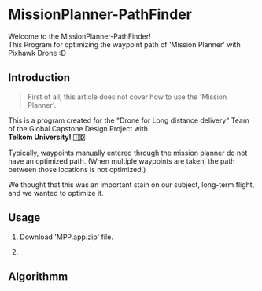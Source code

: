 # MissionPlanner-PathFinder

Welcome to the MissionPlanner-PathFinder!   
This Program for optimizing the waypoint path of 'Mission Planner' with Pixhawk Drone :D

## Introduction
> First of all, this article does not cover how to use the 'Mission Planner'.

This is a program created for the "Drone for Long distance delivery" Team of the Global Capstone Design Project with   
**Telkom University! 🇮🇩**  

Typically, waypoints manually entered through the mission planner do not have an optimized path.
(When multiple waypoints are taken, the path between those locations is not optimized.)

We thought that this was an important stain on our subject, long-term flight, and we wanted to optimize it.

## Usage
1. Download 'MPP.app.zip' file.

2. 

## Algorithmm

